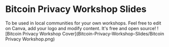 # Bitcoin Privacy Workshop Slides
To be used in local communities for your own workshops. Feel free to edit on Canva, add your logo and modify content. It's free and open source!
![Bitcoin Privacy Workshop Cover](Bitcoin-Privacy-Workshop-Slides/Bitcoin Privacy Workshop.png)
